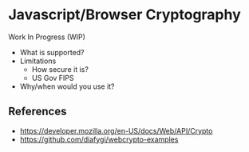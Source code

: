 # Javascript/Browser Cryptography

Work In Progress (WIP)

- What is supported?
- Limitations
  - How secure it is?
  - US Gov FIPS
- Why/when would you use it? 


## References
- https://developer.mozilla.org/en-US/docs/Web/API/Crypto
- https://github.com/diafygi/webcrypto-examples
